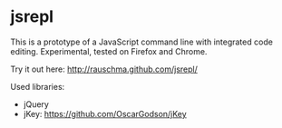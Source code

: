 # jsrepl

This is a prototype of a JavaScript command line with integrated code editing.
Experimental, tested on Firefox and Chrome.

Try it out here: http://rauschma.github.com/jsrepl/

Used libraries:

- jQuery
- jKey: https://github.com/OscarGodson/jKey

